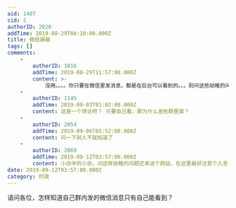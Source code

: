 ```yaml
---
aid: 1407
cid: 2
authorID: 2020
addTime: 2019-08-29T04:10:00.000Z
title: 微信屏蔽
tags: []
comments:
    -
        authorID: 1816
        addTime: 2019-08-29T11:57:00.000Z
        content: >-
            没用。。。。你只要在微信里发消息，都是在后台可以看到的。。。别问这些幼稚的问题了。“微信不是你家开的，你想怎么样就怎么样！”除非你不用微信！不然你的所有记录都可以保存在服务器至少5年。
    -
        authorID: 1145
        addTime: 2019-09-03T01:02:00.000Z
        content: 这是一个悖论吧？ 只要自己看，那为什么发到群里面？
    -
        authorID: 2054
        addTime: 2019-09-06T05:52:00.000Z
        content: 问一下别人不就知道了
    -
        authorID: 2069
        addTime: 2019-09-12T03:57:00.000Z
        content: 小白中的小白，问这样幼稚的问题还来这个网站，在这里最好注意个人言论，
date: 2019-09-12T03:57:00.000Z
category: 时政
---
```


请问各位，怎样知道自己群内发的微信消息只有自己能看到？

